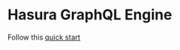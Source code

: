 # Hasura GraphQL Engine

Follow this [quick start](https://hasura.io/docs/latest/graphql/core/getting-started/docker-simple.html#docker-simple)